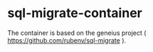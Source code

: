 # sql-migrate-container
The container is based on the geneius project ( https://github.com/rubenv/sql-migrate ).
